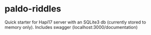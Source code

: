 # paldo-riddles
Quick starter for Hapi17 server with an SQLite3 db (currently stored to memory only).
Includes swagger (localhost:3000/documentation)
